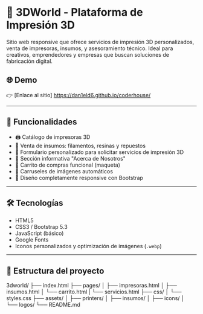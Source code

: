 # 🧩 3DWorld - Plataforma de Impresión 3D

Sitio web responsive que ofrece servicios de impresión 3D personalizados, venta de impresoras, insumos, y asesoramiento técnico. Ideal para creativos, emprendedores y empresas que buscan soluciones de fabricación digital.

## 🌐 Demo

👉 [Enlace al sitio] https://dan1eld6.github.io/coderhouse/


---

## 🚀 Funcionalidades

- 🖨️ Catálogo de impresoras 3D
- 🧵 Venta de insumos: filamentos, resinas y repuestos
- 🧾 Formulario personalizado para solicitar servicios de impresión 3D
- 🧠 Sección informativa "Acerca de Nosotros"
- 🛒 Carrito de compras funcional (maqueta)
- 🎠 Carruseles de imágenes automáticos
- 📱 Diseño completamente responsive con Bootstrap

---

## 🛠️ Tecnologías

- HTML5
- CSS3 / Bootstrap 5.3
- JavaScript (básico)
- Google Fonts
- Iconos personalizados y optimización de imágenes (`.webp`)

---

## 📁 Estructura del proyecto

3dworld/
├── index.html
├── pages/
│ ├── impresoras.html
│ ├── insumos.html
│ └── carrito.html
| └── servicios.html
├── css/
│ └── styles.css
├── assets/
│ ├── printers/
│ ├── insumos/
│ ├── icons/
│ └── logos/
└── README.md